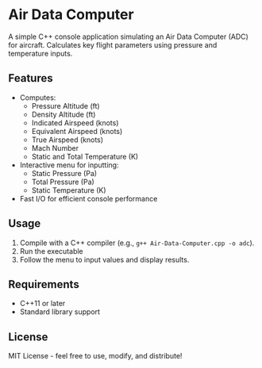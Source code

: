 # Air Data Computer

A simple C++ console application simulating an Air Data Computer (ADC) for aircraft. Calculates key flight parameters using pressure and temperature inputs.

## Features
- Computes:
  - Pressure Altitude (ft)
  - Density Altitude (ft)
  - Indicated Airspeed (knots)
  - Equivalent Airspeed (knots)
  - True Airspeed (knots)
  - Mach Number
  - Static and Total Temperature (K)
- Interactive menu for inputting:
  - Static Pressure (Pa)
  - Total Pressure (Pa)
  - Static Temperature (K)
- Fast I/O for efficient console performance

## Usage
1. Compile with a C++ compiler (e.g., `g++ Air-Data-Computer.cpp -o adc`).
2. Run the executable 
3. Follow the menu to input values and display results.


## Requirements
- C++11 or later
- Standard library support

## License
MIT License - feel free to use, modify, and distribute!

